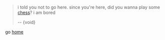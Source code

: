 > i told you not to go here. since you're here, did you wanna play some [chess](https://www.chess.com/)? i am bored
>
> -- {void}

go [home](/)